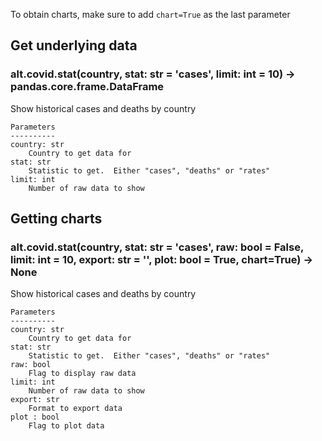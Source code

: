 To obtain charts, make sure to add `chart=True` as the last parameter

## Get underlying data 
### alt.covid.stat(country, stat: str = 'cases', limit: int = 10) -> pandas.core.frame.DataFrame

Show historical cases and deaths by country

    Parameters
    ----------
    country: str
        Country to get data for
    stat: str
        Statistic to get.  Either "cases", "deaths" or "rates"
    limit: int
        Number of raw data to show

## Getting charts 
### alt.covid.stat(country, stat: str = 'cases', raw: bool = False, limit: int = 10, export: str = '', plot: bool = True, chart=True) -> None

Show historical cases and deaths by country

    Parameters
    ----------
    country: str
        Country to get data for
    stat: str
        Statistic to get.  Either "cases", "deaths" or "rates"
    raw: bool
        Flag to display raw data
    limit: int
        Number of raw data to show
    export: str
        Format to export data
    plot : bool
        Flag to plot data
